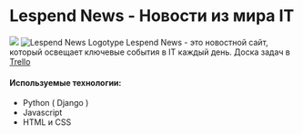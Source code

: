 # Lespend News - Новости из мира IT
![](//placehold.it/150x100)
![Lespend News Logotype](//i.imgur.com/LfbA169.png)
Lespend News - это новостной сайт, который освещает ключевые события в IT каждый день.
Доска задач в [Trello](https://trello.com/b/p5RrsIHU)
#### Используемые технологии:
- Python ( Django )
- Javascript
- HTML и CSS

